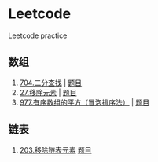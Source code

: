 # Leetcode
Leetcode practice

## 数组
1. [704.二分查找](https://github.com/Christol-Jalen/CPP/blob/main/leetcode/704.cpp) | [题目](https://leetcode.cn/problems/binary-search/description/)
2. [27.移除元素](https://github.com/Christol-Jalen/CPP/blob/main/leetcode/027.cpp) | [题目](https://leetcode.cn/problems/remove-element/)
3. [977.有序数组的平方（冒泡排序法）](https://github.com/Christol-Jalen/CPP/blob/main/leetcode/027.cpp) | [题目](https://leetcode.cn/problems/squares-of-a-sorted-array/description/)

## 链表
1. [203.移除链表元素](https://github.com/Christol-Jalen/CPP/blob/main/leetcode/203.cpp) [题目](https://leetcode.cn/problems/remove-linked-list-elements/description/)